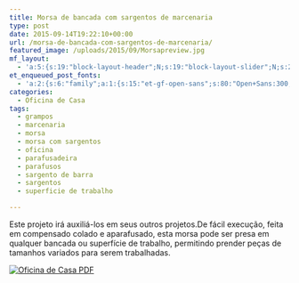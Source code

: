 ```yaml
---
title: Morsa de bancada com sargentos de marcenaria
type: post
date: 2015-09-14T19:22:10+00:00
url: /morsa-de-bancada-com-sargentos-de-marcenaria/
featured_image: /uploads/2015/09/Morsapreview.jpg
mf_layout:
  - 'a:5:{s:19:"block-layout-header";N;s:19:"block-layout-slider";N;s:22:"block-layout-structure";s:10:"full-width";s:25:"block-layout-left_sidebar";s:18:"users-page-sidebar";s:26:"block-layout-right_sidebar";s:18:"users-page-sidebar";}'
et_enqueued_post_fonts:
  - 'a:2:{s:6:"family";a:1:{s:15:"et-gf-open-sans";s:80:"Open+Sans:300,300italic,regular,italic,600,600italic,700,700italic,800,800italic";}s:6:"subset";a:2:{i:0;s:5:"latin";i:1;s:9:"latin-ext";}}'
categories:
  - Oficina de Casa
tags:
  - grampos
  - marcenaria
  - morsa
  - morsa com sargentos
  - oficina
  - parafusadeira
  - parafusos
  - sargento de barra
  - sargentos
  - superficie de trabalho

---
```

Este projeto irá auxiliá-los em seus outros projetos.De fácil execução, feita em compensado colado e aparafusado, esta morsa pode ser presa em qualquer bancada ou superfície de trabalho, permitindo prender peças de tamanhos variados para serem trabalhadas.

[![Oficina de Casa PDF][1]][2]

 [1]: /uploads/pdf/download-pdf.png
 [2]: /uploads/2015/09/Morsa1.pdf